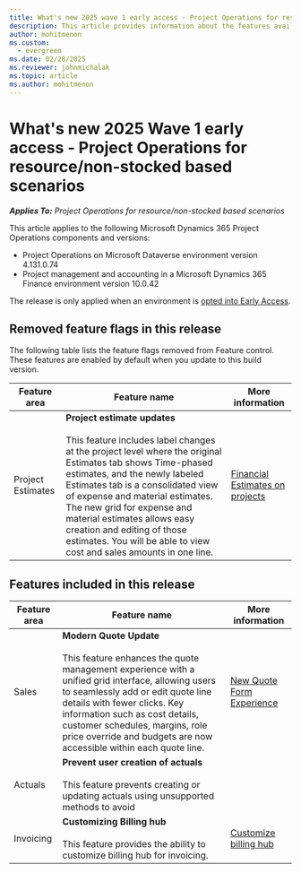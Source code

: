 ```yaml
---
title: What's new 2025 wave 1 early access - Project Operations for resource/non-stocked based scenarios
description: This article provides information about the features available in the 2025 wave 1 early access release of Project Operations resource/non-stocked based scenarios deployment.
author: mohitmenon
ms.custom:
  - evergreen
ms.date: 02/28/2025
ms.reviewer: johnmichalak
ms.topic: article
ms.author: mohitmenon
---
```


# What's new 2025 Wave 1 early access - Project Operations for resource/non-stocked based scenarios

_**Applies To:** Project Operations for resource/non-stocked based scenarios_

This article applies to the following Microsoft Dynamics 365 Project Operations components and versions:

- Project Operations on Microsoft Dataverse environment version 4.131.0.74
- Project management and accounting in a Microsoft Dynamics 365 Finance environment version 10.0.42

The release is only applied when an environment is [opted into Early Access](/power-platform/admin/opt-in-early-access-updates#how-to-enable-early-access-updates).

## Removed feature flags in this release

The following table lists the feature flags removed from Feature control. These features are enabled by default when you update to this build version.

| **Feature area** | **Feature name** | **More information** |
| --- | --- | --- |
| Project Estimates | **Project estimate updates** <br><br> This feature includes label changes at the project level where the original Estimates tab shows Time-phased estimates, and the newly labeled Estimates tab is a consolidated view of expense and material estimates. The new grid for expense and material estimates allows easy creation and editing of those estimates. You will be able to view cost and sales amounts in one line. | [Financial Estimates on projects](../project-management/create-expense-estimates.md) |

## Features included in this release

| **Feature area** | **Feature name** | **More information** |
| --- | --- | --- |
| Sales |**Modern Quote Update** <br><br> This feature enhances the quote management experience with a unified grid interface, allowing users to seamlessly add or edit quote line details with fewer clicks. Key information such as cost details, customer schedules, margins, role price override and budgets are now accessible within each quote line.| [New Quote Form Experience](../sales/quotes-new-form.md) |
| Actuals |**Prevent user creation of actuals** <br><br> This feature prevents creating or updating actuals using unsupported methods to avoid|  |
| Invoicing |**Customizing Billing hub** <br><br> This feature provides the ability to customize billing hub for invoicing.| [Customize billing hub](../proforma-invoicing/billing-hub-customization.md) |
 
